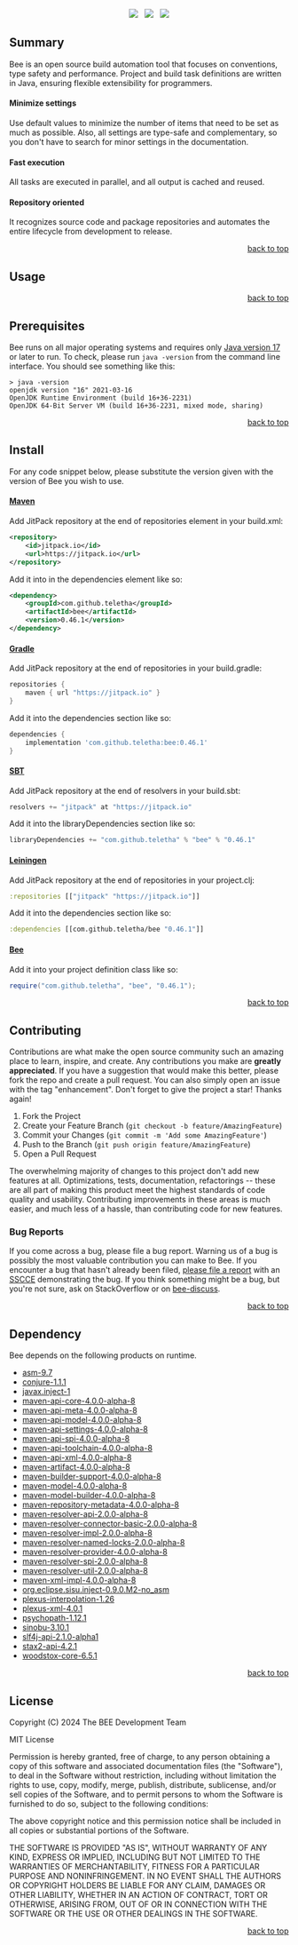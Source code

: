 <p align="center">
    <a href="https://docs.oracle.com/en/java/javase/17/"><img src="https://img.shields.io/badge/Java-Release%2017-green"/></a>
    <span>&nbsp;</span>
    <a href="https://jitpack.io/#teletha/bee"><img src="https://img.shields.io/jitpack/v/github/teletha/bee?label=Repository&color=green"></a>
    <span>&nbsp;</span>
    <a href="https://teletha.github.io/bee"><img src="https://img.shields.io/website.svg?down_color=red&down_message=CLOSE&label=Official%20Site&up_color=green&up_message=OPEN&url=https%3A%2F%2Fteletha.github.io%2Fbee"></a>
</p>


## Summary
Bee is an open source build automation tool that focuses on conventions, type safety and performance.
Project and build task definitions are written in Java, ensuring flexible extensibility for programmers.

#### Minimize settings
Use default values to minimize the number of items that need to be set as much as possible. Also, all settings are type-safe and complementary, so you don't have to search for minor settings in the documentation.

#### Fast execution
All tasks are executed in parallel, and all output is cached and reused.

#### Repository oriented
It recognizes source code and package repositories and automates the entire lifecycle from development to release.
<p align="right"><a href="#top">back to top</a></p>


## Usage

<p align="right"><a href="#top">back to top</a></p>


## Prerequisites
Bee runs on all major operating systems and requires only [Java version 17](https://docs.oracle.com/en/java/javase/17/) or later to run.
To check, please run `java -version` from the command line interface. You should see something like this:
```
> java -version
openjdk version "16" 2021-03-16
OpenJDK Runtime Environment (build 16+36-2231)
OpenJDK 64-Bit Server VM (build 16+36-2231, mixed mode, sharing)
```
<p align="right"><a href="#top">back to top</a></p>

## Install
For any code snippet below, please substitute the version given with the version of Bee you wish to use.
#### [Maven](https://maven.apache.org/)
Add JitPack repository at the end of repositories element in your build.xml:
```xml
<repository>
    <id>jitpack.io</id>
    <url>https://jitpack.io</url>
</repository>
```
Add it into in the dependencies element like so:
```xml
<dependency>
    <groupId>com.github.teletha</groupId>
    <artifactId>bee</artifactId>
    <version>0.46.1</version>
</dependency>
```
#### [Gradle](https://gradle.org/)
Add JitPack repository at the end of repositories in your build.gradle:
```gradle
repositories {
    maven { url "https://jitpack.io" }
}
```
Add it into the dependencies section like so:
```gradle
dependencies {
    implementation 'com.github.teletha:bee:0.46.1'
}
```
#### [SBT](https://www.scala-sbt.org/)
Add JitPack repository at the end of resolvers in your build.sbt:
```scala
resolvers += "jitpack" at "https://jitpack.io"
```
Add it into the libraryDependencies section like so:
```scala
libraryDependencies += "com.github.teletha" % "bee" % "0.46.1"
```
#### [Leiningen](https://leiningen.org/)
Add JitPack repository at the end of repositories in your project.clj:
```clj
:repositories [["jitpack" "https://jitpack.io"]]
```
Add it into the dependencies section like so:
```clj
:dependencies [[com.github.teletha/bee "0.46.1"]]
```
#### [Bee](https://teletha.github.io/bee)
Add it into your project definition class like so:
```java
require("com.github.teletha", "bee", "0.46.1");
```
<p align="right"><a href="#top">back to top</a></p>


## Contributing
Contributions are what make the open source community such an amazing place to learn, inspire, and create. Any contributions you make are **greatly appreciated**.
If you have a suggestion that would make this better, please fork the repo and create a pull request. You can also simply open an issue with the tag "enhancement".
Don't forget to give the project a star! Thanks again!

1. Fork the Project
2. Create your Feature Branch (`git checkout -b feature/AmazingFeature`)
3. Commit your Changes (`git commit -m 'Add some AmazingFeature'`)
4. Push to the Branch (`git push origin feature/AmazingFeature`)
5. Open a Pull Request

The overwhelming majority of changes to this project don't add new features at all. Optimizations, tests, documentation, refactorings -- these are all part of making this product meet the highest standards of code quality and usability.
Contributing improvements in these areas is much easier, and much less of a hassle, than contributing code for new features.

### Bug Reports
If you come across a bug, please file a bug report. Warning us of a bug is possibly the most valuable contribution you can make to Bee.
If you encounter a bug that hasn't already been filed, [please file a report](https://github.com/teletha/bee/issues/new) with an [SSCCE](http://sscce.org/) demonstrating the bug.
If you think something might be a bug, but you're not sure, ask on StackOverflow or on [bee-discuss](https://github.com/teletha/bee/discussions).
<p align="right"><a href="#top">back to top</a></p>


## Dependency
Bee depends on the following products on runtime.
* [asm-9.7](https://mvnrepository.com/artifact/org.ow2.asm/asm/9.7)
* [conjure-1.1.1](https://mvnrepository.com/artifact/com.github.teletha/conjure/1.1.1)
* [javax.inject-1](https://mvnrepository.com/artifact/javax.inject/javax.inject/1)
* [maven-api-core-4.0.0-alpha-8](https://mvnrepository.com/artifact/org.apache.maven/maven-api-core/4.0.0-alpha-8)
* [maven-api-meta-4.0.0-alpha-8](https://mvnrepository.com/artifact/org.apache.maven/maven-api-meta/4.0.0-alpha-8)
* [maven-api-model-4.0.0-alpha-8](https://mvnrepository.com/artifact/org.apache.maven/maven-api-model/4.0.0-alpha-8)
* [maven-api-settings-4.0.0-alpha-8](https://mvnrepository.com/artifact/org.apache.maven/maven-api-settings/4.0.0-alpha-8)
* [maven-api-spi-4.0.0-alpha-8](https://mvnrepository.com/artifact/org.apache.maven/maven-api-spi/4.0.0-alpha-8)
* [maven-api-toolchain-4.0.0-alpha-8](https://mvnrepository.com/artifact/org.apache.maven/maven-api-toolchain/4.0.0-alpha-8)
* [maven-api-xml-4.0.0-alpha-8](https://mvnrepository.com/artifact/org.apache.maven/maven-api-xml/4.0.0-alpha-8)
* [maven-artifact-4.0.0-alpha-8](https://mvnrepository.com/artifact/org.apache.maven/maven-artifact/4.0.0-alpha-8)
* [maven-builder-support-4.0.0-alpha-8](https://mvnrepository.com/artifact/org.apache.maven/maven-builder-support/4.0.0-alpha-8)
* [maven-model-4.0.0-alpha-8](https://mvnrepository.com/artifact/org.apache.maven/maven-model/4.0.0-alpha-8)
* [maven-model-builder-4.0.0-alpha-8](https://mvnrepository.com/artifact/org.apache.maven/maven-model-builder/4.0.0-alpha-8)
* [maven-repository-metadata-4.0.0-alpha-8](https://mvnrepository.com/artifact/org.apache.maven/maven-repository-metadata/4.0.0-alpha-8)
* [maven-resolver-api-2.0.0-alpha-8](https://mvnrepository.com/artifact/org.apache.maven.resolver/maven-resolver-api/2.0.0-alpha-8)
* [maven-resolver-connector-basic-2.0.0-alpha-8](https://mvnrepository.com/artifact/org.apache.maven.resolver/maven-resolver-connector-basic/2.0.0-alpha-8)
* [maven-resolver-impl-2.0.0-alpha-8](https://mvnrepository.com/artifact/org.apache.maven.resolver/maven-resolver-impl/2.0.0-alpha-8)
* [maven-resolver-named-locks-2.0.0-alpha-8](https://mvnrepository.com/artifact/org.apache.maven.resolver/maven-resolver-named-locks/2.0.0-alpha-8)
* [maven-resolver-provider-4.0.0-alpha-8](https://mvnrepository.com/artifact/org.apache.maven/maven-resolver-provider/4.0.0-alpha-8)
* [maven-resolver-spi-2.0.0-alpha-8](https://mvnrepository.com/artifact/org.apache.maven.resolver/maven-resolver-spi/2.0.0-alpha-8)
* [maven-resolver-util-2.0.0-alpha-8](https://mvnrepository.com/artifact/org.apache.maven.resolver/maven-resolver-util/2.0.0-alpha-8)
* [maven-xml-impl-4.0.0-alpha-8](https://mvnrepository.com/artifact/org.apache.maven/maven-xml-impl/4.0.0-alpha-8)
* [org.eclipse.sisu.inject-0.9.0.M2-no_asm](https://mvnrepository.com/artifact/org.eclipse.sisu/org.eclipse.sisu.inject/0.9.0.M2)
* [plexus-interpolation-1.26](https://mvnrepository.com/artifact/org.codehaus.plexus/plexus-interpolation/1.26)
* [plexus-xml-4.0.1](https://mvnrepository.com/artifact/org.codehaus.plexus/plexus-xml/4.0.1)
* [psychopath-1.12.1](https://mvnrepository.com/artifact/com.github.teletha/psychopath/1.12.1)
* [sinobu-3.10.1](https://mvnrepository.com/artifact/com.github.teletha/sinobu/3.10.1)
* [slf4j-api-2.1.0-alpha1](https://mvnrepository.com/artifact/org.slf4j/slf4j-api/2.1.0-alpha1)
* [stax2-api-4.2.1](https://mvnrepository.com/artifact/org.codehaus.woodstox/stax2-api/4.2.1)
* [woodstox-core-6.5.1](https://mvnrepository.com/artifact/com.fasterxml.woodstox/woodstox-core/6.5.1)
<p align="right"><a href="#top">back to top</a></p>


## License
Copyright (C) 2024 The BEE Development Team

MIT License

Permission is hereby granted, free of charge, to any person obtaining a copy
of this software and associated documentation files (the "Software"), to deal
in the Software without restriction, including without limitation the rights
to use, copy, modify, merge, publish, distribute, sublicense, and/or sell
copies of the Software, and to permit persons to whom the Software is
furnished to do so, subject to the following conditions:

The above copyright notice and this permission notice shall be included in all
copies or substantial portions of the Software.

THE SOFTWARE IS PROVIDED "AS IS", WITHOUT WARRANTY OF ANY KIND, EXPRESS OR
IMPLIED, INCLUDING BUT NOT LIMITED TO THE WARRANTIES OF MERCHANTABILITY,
FITNESS FOR A PARTICULAR PURPOSE AND NONINFRINGEMENT. IN NO EVENT SHALL THE
AUTHORS OR COPYRIGHT HOLDERS BE LIABLE FOR ANY CLAIM, DAMAGES OR OTHER
LIABILITY, WHETHER IN AN ACTION OF CONTRACT, TORT OR OTHERWISE, ARISING FROM,
OUT OF OR IN CONNECTION WITH THE SOFTWARE OR THE USE OR OTHER DEALINGS IN THE
SOFTWARE.
<p align="right"><a href="#top">back to top</a></p>